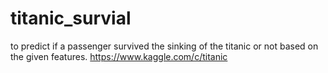 # titanic_survial
 to predict if a passenger survived the sinking of the titanic or not based on the given features.
 https://www.kaggle.com/c/titanic
